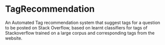 # TagRecommendation
An Automated Tag recommendation system that suggest tags for a question to be posted on Stack Overflow, based on learnt classifiers for tags of Stackoverflow trained on a large corpus and corresponding tags from the website.
